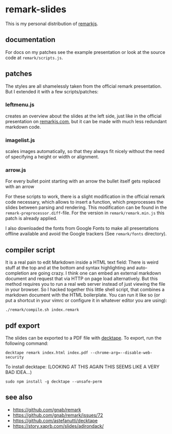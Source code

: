 # remark-slides

This is my personal distribution of [remarkjs](https://remarkjs.com/).

## documentation
For docs on my patches see the example presentation or look at the source code
at `remark/scripts.js`.

## patches
The styles are all shamelessly taken from the official remark presentation. But
I extended it with a few scripts/patches:

### leftmenu.js
creates an overview about the slides at the left side, just like in the official
presentation on [remarkjs.com](https://remarkjs.com/), but it can be made with
much less redundant markdown code.

### imagelist.js
scales images automatically, so that they always fit nicely without the need of
specifying a height or width or alignment.

### arrow.js
For every bullet point starting with an arrow the bullet itself gets replaced
with an arrow

For these scripts to work, there is a slight modification in the official
remark code necessary, which allows to insert a function, which preprocesses
the slides between parsing and rendering. This modification can be found in the
`remark-preprocessor.diff`-file. For the version in `remark/remark.min.js` this
patch is already applied.

I also downloaded the fonts from Google Fonts to make all presentations offline
available and avoid the Google trackers (See `remark/fonts` directory).

## compiler script
It is a real pain to edit Markdown inside a HTML text field: There is weird
stuff at the top and at the bottom and syntax highlighting and auto-completion
are going crazy. I think one can embed an external markdown document and
request that via HTTP on page load alternatively. But this method requires you
to run a real web server instead of just viewing the file in your browser. So I
hacked together this little shell script, that combines a markdown document
with the HTML boilerplate. You can run it like so (or put a shortcut in your
vimrc or configure it in whatever editor you are using):
```
./remark/compile.sh index.remark
```

## pdf export
The slides can be exported to a PDF file with
[decktape](https://github.com/astefanutti/decktape).
To export, run the following command:
```
decktape remark index.html index.pdf --chrome-arg=--disable-web-security
```

To install decktape: (LOOKING AT THIS AGAIN THIS SEEMS LIKE A VERY BAD IDEA...)
```
sudo npm install -g decktape --unsafe-perm
```

## see also
- https://github.com/gnab/remark
- https://github.com/gnab/remark/issues/72
- https://github.com/astefanutti/decktape
- https://story.xaprb.com/slides/adirondack/
